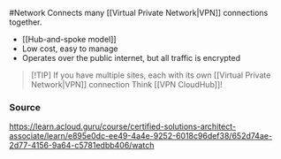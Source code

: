 #Network 
Connects many [[Virtual Private Network|VPN]] connections together.
* [[Hub-and-spoke model]]
* Low cost, easy to manage
* Operates over the public internet, but all traffic is encrypted

> [!TIP] If you have multiple sites, each with its own [[Virtual Private Network|VPN]] connection
> Think [[VPN CloudHub]]!
### Source
https://learn.acloud.guru/course/certified-solutions-architect-associate/learn/e895e0dc-ee49-4a4e-9252-6018c96def38/652d74ae-2d77-4156-9a64-c5781edbb406/watch